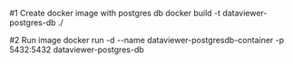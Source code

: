 #1 Create docker image with postgres db
docker build -t dataviewer-postgres-db ./

#2 Run image
docker run -d --name dataviewer-postgresdb-container -p 5432:5432 dataviewer-postgres-db
